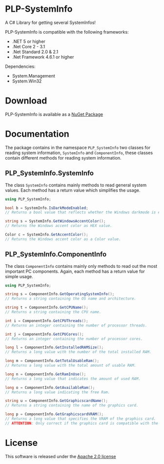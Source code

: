 # PLP-SystemInfo

A C# Library for getting several SystemInfos!

PLP-SystemInfo is compatible with the following frameworks:
- .NET 5 or higher
- .Net Core 2 - 3.1
- .Net Standard 2.0 & 2.1
- .Net Framework 4.6.1 or higher

Dependencies:
- System.Management
- System.Win32

# Download
PLP-SystemInfo is available as a [NuGet Package](https://www.nuget.org/packages/PLP-SystemInfo)

# Documentation
The package contains in the namespace ``PLP_SystemInfo`` two classes for reading system information, ``SystemInfo`` and ``ComponentInfo``,
these classes contain different methods for reading system information.

## PLP_SystemInfo.SystemInfo
The class ``SystemInfo`` contains mainly methods to read general system values.
Each method has a return value which simplifies the usage.

```cs
using PLP_SystemInfo;

bool b = SystemInfo.IsDarkModeEnabled;
// Returns a bool value that reflects whether the Windows darkmode is enabled

string s = SystemInfo.GetWindowsAccentColor();
// Returns the Windows accent color as HEX value.

Color c = SystemInfo.GetAccentColor();
// Returns the Windows accent color as a Color value.
```

## PLP_SystemInfo.ComponentInfo
The class ``ComponentInfo`` contains mainly only methods to read out the most important PC components.
Again, each method has a return value for simple usage.

```cs
using PLP_SystemInfo;

string s = ComponentInfo.GetOperatingSystemInfo();
// Returns a string containing the OS name and architecture.

string t = ComponentInfo.GetCPUName();
// Returns a string containing the CPU name.

int i = ComponentInfo.GetCPUThreads();
// Returns an integer containing the number of processor threads.

int j = ComponentInfo.GetCPUCores();
// Returns an integer containing the number of processor cores.

long l = ComponentInfo.GetInstalledRAMSize();
// Returns a long value with the number of the total installed RAM.

long m = ComponentInfo.GetTotalUsableRam();
// Returns a long value with the total amount of usable RAM.

long n = ComponentInfo.GetRamInUse();
// Returns a long value that indicates the amount of used RAM.

long o = ComponentInfo.GetAvailableRam();
// Returns a long value indicating the free Ram.

string u = ComponentInfo.GetGraphicscardName();
// Returns a string containing the name of the graphics card.

long p = ComponentInfo.GetGraphicscardVRAM();
// Returns a long value that specifies the VRAM of the graphics card.
// ATTENTION: Only correct if the graphics card is compatible with the WDDM 2 driver.
```

# License
This software is released under the [Apache 2.0 license](https://github.com/ProgrammerLP/PLP-SystemInfo/blob/master/LICENSE.txt)
